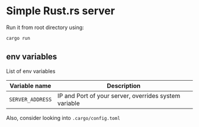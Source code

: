 # Simple Rust.rs server

Run it from root directory using:
```bash
cargo run
```

## env variables 

List of env variables

| Variable name    | Description                                           |
| ---------------- | ----------------------------------------------------- |
| `SERVER_ADDRESS` | IP and Port of your server, overrides system variable |

Also, consider looking into `.cargo/config.toml`
